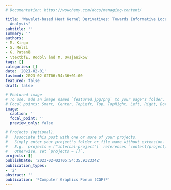 ```yaml
---
# Documentation: https://wowchemy.com/docs/managing-content/

title: 'Wavelet-based Heat Kernel Derivatives: Towards Informative Localized Shape
  Analysis'
subtitle: ''
summary: ''
authors:
- M. Kirgo
- S. Melzi
- G. Patanè
- \textbfE. Rodol\ ̀and M. Ovsjanikov
tags: []
categories: []
date: '2021-02-01'
lastmod: 2023-02-02T06:54:36+01:00
featured: false
draft: false

# Featured image
# To use, add an image named `featured.jpg/png` to your page's folder.
# Focal points: Smart, Center, TopLeft, Top, TopRight, Left, Right, BottomLeft, Bottom, BottomRight.
image:
  caption: ''
  focal_point: ''
  preview_only: false

# Projects (optional).
#   Associate this post with one or more of your projects.
#   Simply enter your project's folder or file name without extension.
#   E.g. `projects = ["internal-project"]` references `content/project/deep-learning/index.md`.
#   Otherwise, set `projects = []`.
projects: []
publishDate: '2023-02-02T05:54:35.932334Z'
publication_types:
- '2'
abstract: ''
publication: '*Computer Graphics Forum (CGF)*'
---
```

